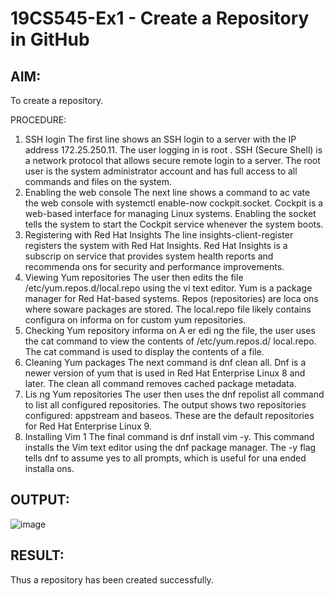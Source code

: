 # 19CS545-Ex1 - Create a Repository in GitHub

## AIM: 
To create a repository.

PROCEDURE:  
1. SSH login 
The first line shows an SSH login to a server with the IP address 172.25.250.11. The user logging in 
is root . SSH (Secure Shell) is a network protocol that allows secure remote login to a server. The 
root user is the system administrator account and has full access to all commands and files on the 
system. 
2. Enabling the web console 
The next line shows a command to ac vate the web console with systemctl enable-now 
cockpit.socket. Cockpit is a web-based interface for managing Linux systems. Enabling the socket 
tells the system to start the Cockpit service whenever the system boots. 
3. Registering with Red Hat Insights 
The line insights-client-register registers the system with Red Hat Insights. Red Hat Insights is a 
subscrip on service that provides system health reports and recommenda ons for security and 
performance improvements. 
4. Viewing Yum repositories 
The user then edits the file /etc/yum.repos.d/local.repo using the vi text editor. Yum is a package 
manager for Red Hat-based systems. Repos (repositories) are loca ons where soware packages 
are stored. The local.repo file likely contains configura on informa on for custom yum 
repositories. 
5. Checking Yum repository informa on 
A er edi ng the file, the user uses the cat command to view the contents of /etc/yum.repos.d/
 local.repo. The cat command is used to display the contents of a file. 
6. Cleaning Yum packages 
The next command is dnf clean all. Dnf is a newer version of yum that is used in Red Hat Enterprise 
Linux 8 and later. The clean all command removes cached package metadata. 
7. Lis ng Yum repositories 
The user then uses the dnf repolist all command to list all configured repositories. The output 
shows two repositories configured: appstream and baseos. These are the default repositories for 
Red Hat Enterprise Linux 9. 
8. Installing Vim 
1
The final command is dnf install vim -y. This command installs the Vim text editor using the dnf 
package manager. The -y flag tells dnf to assume yes to all prompts, which is useful for una ended 
installa ons.

## OUTPUT:

![image](https://github.com/user-attachments/assets/92670847-b5cc-4459-97a9-0340ffc2b83d)


## RESULT: 

Thus a repository has been created successfully.

